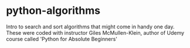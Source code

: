# python-algorithms

Intro to search and sort algorithms that might come in handy one day.
These were coded with instructor Giles McMullen-Klein, author of Udemy course called 'Python for Absolute Beginners' 
